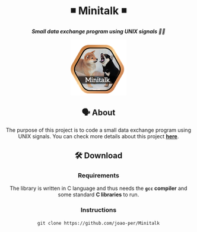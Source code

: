 <h1 align="center">
	◾ Minitalk ◾
</h1>

<p align="center">
	<b><i>Small data exchange program using UNIX signals 👨‍💻</i></b>
</p>

<div align="center">
<img alt="Minitalk" src="https://github.com/joao-per/joao-per/blob/main/Badges/Minitalk.png"
</div>

## 🗣️ About

The purpose of this project is to code a small data exchange program
using UNIX signals. You can check more details about this project [**here**](https://github.com/joao-per/Minitalk/blob/master/en.subject.pdf).

## 🛠️ Download

### Requirements

The library is written in C language and thus needs the **`gcc` compiler** and some standard **C libraries** to run.

### Instructions

```shell
git clone https://github.com/joao-per/Minitalk
```

